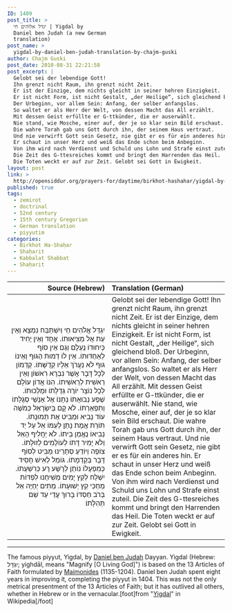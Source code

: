 ```yaml
---
ID: 1409
post_title: >
  יגדל אלוהים חי | Yigdal by
  Daniel ben Judah (a new German
  translation)
post_name: >
  yigdal-by-daniel-ben-judah-translation-by-chajm-guski
author: Chajm Guski
post_date: 2010-08-31 22:21:58
post_excerpt: |
  Gelobt sei der lebendige Gott!
  Ihn grenzt nicht Raum, ihn grenzt nicht Zeit.
  Er ist der Einzige, dem nichts gleicht in seiner hehren Einzigkeit.
  Er ist nicht Form, ist nicht Gestalt, „der Heilige“, sich gleichend bloß.
  Der Urbeginn, vor allem Sein: Anfang, der selber anfangslos.
  So waltet er als Herr der Welt, von dessen Macht das All erzählt.
  Mit dessen Geist erfüllte er G-ttkünder, die er auserwählt.
  Nie stand, wie Mosche, einer auf, der je so klar sein Bild erschaut.
  Die wahre Torah gab uns Gott durch ihn, der seinem Haus vertraut.
  Und nie verwirft Gott sein Gesetz, nie gibt er es für ein anderes hin.
  Er schaut in unser Herz und weiß das Ende schon beim Anbeginn.
  Von ihm wird nach Verdienst und Schuld uns Lohn und Strafe einst zuteil.
  Die Zeit des G-ttesreiches kommt und bringt den Harrenden das Heil.
  Die Toten weckt er auf zur Zeit. Gelobt sei Gott in Ewigkeit.
layout: post
link: >
  http://opensiddur.org/prayers-for/daytime/birkhot-hashahar/yigdal-by-daniel-ben-judah-translation-by-chajm-guski/
published: true
tags:
  - zemirot
  - doctrinal
  - 52nd century
  - 15th century Gregorian
  - German translation
  - piyyutim
categories:
  - Birkhot Ha-Shaḥar
  - Shaḥarit
  - Kabbalat Shabbat
  - Shaḥarit
---
```

<table style="margin-left: auto;margin-right: auto;" class="draggable">
<thead><tr><th id="x" style="text-align: right;">Source (Hebrew)</th><th style="text-align: left;">Translation (German)</th></tr></thead>
<tbody>
<tr>
<td width="46%">
<div style="text-align: right;" class="liturgy"><span lang="he">
יִגְדַּל אֱלֹהִים חַי 
וְיִשְׁתַּבַּח נִמְצָא וְאֵין עֵת אֶל מְצִיאוּתוֹ.‏
אֶחָד וְאֵין יָחִיד כְּיִחוּדוֹ נֶעְלָם וְגַם אֵין סוֹף לְאַחְדּוּתוֹ.‏
אֵין לוֹ דְמוּת הַגּוּף וְאֵינוֹ גּוּף לֹא נַעֲרֹךְ אֵלָיו קְדֻשָּׁתוֹ.‏
קַדְמוֹן לְכָל דָּבָר אֲשֶׁר נִבְרָא רִאשׁוֹן וְאֵין רֵאשִׁית לְרֵאשִׁיתוֹ.‏
הִנּוֹ אֲדוֹן עוֹלָם לְכָל נוֹצָר יוֹרֶה גְּדֻלָּתוֹ וּמַלְכוּתוֹ.‏
שֶׁפַע נְבוּאָתוֹ נְתָנוֹ אֶל אַנְשֵׁי סְגֻלָּתוֹ וְתִפְאַרְתּוֹ.‏
לֹא קָם בְּיִשְׂרָאֵל כְּמֹשֶׁה עוֹד נָבִיא וּמַבִּיט אֶת תְּמוּנָתוֹ.‏
תּוֹרַת אֱמֶת נָתַן לְעַמּוֹ אֵל עַל יַד נְבִיאוֹ נֶאֱמַן בֵּיתוֹ.‏
לֹא יַחֲלִיף הָאֵל וְלֹא יָמִיר דָּתוֹ לְעוֹלָמִים לְזוּלָתוֹ.‏
צוֹפֶה וְיוֹדֵעַ סְתָרֵינוּ מַבִּיט לְסוֹף דָּבָר בְּקַדְמָתוֹ.‏
גּוֹמֵל לְאִישׁ חָסִיד כְּמִפְעָלוֹ נוֹתֵן לְרָשָׁע רָע כְּרִשְׁעָתוֹ.‏
יִשְׁלַח לְקֵץ יָמִים מְשִׁיחֵנוּ לִפְדּוֹת מְחַכֵּי קֵץ יְשׁוּעָתוֹ.‏
מֵתִים יְחַיֶּה אֵל בְּרֹב חַסְדּוֹ בָּרוּךְ עֲדֵי עַד שֵׁם תְּהִלָּתוֹ׃
</span></div></td>
 
<td style="vertical-align:top;" width="53%"><div class="english">
Gelobt sei der lebendige Gott! 
Ihn grenzt nicht Raum, ihn grenzt nicht Zeit. 
Er ist der Einzige, dem nichts gleicht in seiner hehren Einzigkeit. 
Er ist nicht Form, ist nicht Gestalt, „der Heilige“, sich gleichend bloß. 
Der Urbeginn, vor allem Sein: Anfang, der selber anfangslos. 
So waltet er als Herr der Welt, von dessen Macht das All erzählt. 
Mit dessen Geist erfüllte er G-ttkünder, die er auserwählt. 
Nie stand, wie Mosche, einer auf, der je so klar sein Bild erschaut. 
Die wahre Torah gab uns Gott durch ihn, der seinem Haus vertraut. 
Und nie verwirft Gott sein Gesetz, nie gibt er es für ein anderes hin. 
Er schaut in unser Herz und weiß das Ende schon beim Anbeginn. 
Von ihm wird nach Verdienst und Schuld uns Lohn und Strafe einst zuteil. 
Die Zeit des G-ttesreiches kommt und bringt den Harrenden das Heil. 
Die Toten weckt er auf zur Zeit. Gelobt sei Gott in Ewigkeit.
</div>
</td></tr>
</tbody></table>
<hr />
The famous piyyut, Yigdal, by <a href="http://en.wikipedia.org/wiki/Daniel_ben_Judah">Daniel ben Judah</a> Dayyan. Yigdal (Hebrew: יִגְדָּל‎; yighdāl, means "Magnify [O Living God]") is based on the 13 Articles of Faith formulated by <a href="http://en.wikipedia.org/wiki/Maimonides">Maimonides</a> (1135-1204). Daniel ben Judah spent eight years in improving it, completing the piyyut in 1404.  This was not the only metrical presentment of the 13 Articles of Faith; but it has outlived all others, whether in Hebrew or in the vernacular.[foot]from "<a href="http://en.wikipedia.org/wiki/Yigdal">Yigdal</a>" in Wikipedia[/foot]